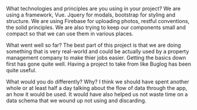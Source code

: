 What technologies and principles are you using in your project?
We are using a framework, Vue. Jquery for modals, bootstrap for styling and structure. We are using Firebase for uploading photos, restful conventions, the solid principles. We are also trying to keep our components small and compact so that we can use them in various places. 

What went well so far? The best part of this project is that we are doing something that is very real-world and could be actually used by a property management company to make thier jobs easier. Getting the basics down first has gone quite well. 
Having a project to take from like Buglog has been quite useful. 


What would you do differently? Why? I think we should have spent another whole or at least half a day talking about the flow of data through the app, an how it would be used. It would have also helped us not waste time on a data schema that we wound up not using and discarding. 